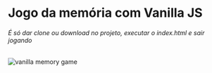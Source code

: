 # Jogo da memória com Vanilla JS 
###### É só dar clone ou download no projeto, executar o index.html e sair jogando
![vanilla memory game](https://i.imgur.com/Q69pzDk.png) 

